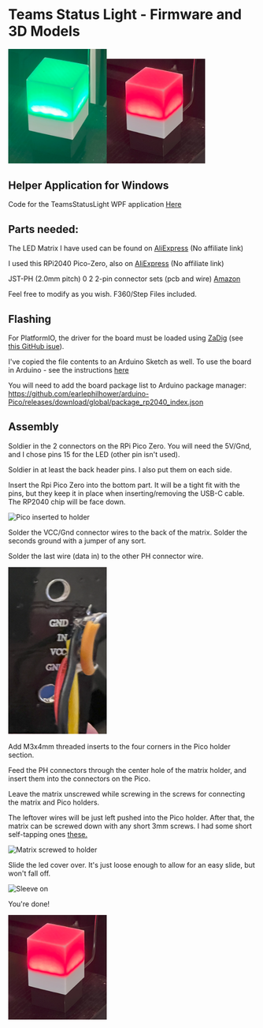# Teams Status Light - Firmware and 3D Models

<img src="readme_assets/available.png" alt="Available status shown" width="200"/><img src="readme_assets/busy_status.png" alt="Away status shown" width="200"/>

## Helper Application for Windows

Code for the TeamsStatusLight WPF application [Here](https://github.com/jublin/TeamsStatusWPF)

## Parts needed:

The LED Matrix I have used can be found on [AliExpress](https://www.aliexpress.us/item/3256806834627585.html) (No affiliate link)

I used this RPi2040 Pico-Zero, also on [AliExpress](https://www.aliexpress.us/item/3256804095235134.html) (No affiliate link)

JST-PH (2.0mm pitch) 0 2 2-pin connector sets (pcb and wire) [Amazon](https://www.amazon.com/gp/product/B09DBHG6NW/)

Feel free to modify as you wish. F360/Step Files included. 

## Flashing

For PlatformIO, the driver for the board must be loaded using [ZaDig](https://zadig.akeo.ie/]) (see [this GitHub isue](https://github.com/platformio/platform-raspberrypi/issues/2#issuecomment-828586398)).

I've copied the file contents to an Arduino Sketch as well. To use the board in Arduino - see the instructions [here](https://www.waveshare.com/wiki/RP2040-Zero)

You will need to add the board package list to Arduino package manager: https://github.com/earlephilhower/arduino-Pico/releases/download/global/package_rp2040_index.json


## Assembly

Soldier in the 2 connectors on the RPi Pico Zero. You will need the 5V/Gnd, and I chose pins 15 for the LED (other pin isn't used).

Soldier in at least the back header pins. I also put them on each side. 

Insert the Rpi Pico Zero into the bottom part. It will be a tight fit with the pins, but they keep it in place when inserting/removing the USB-C cable. The RP2040 chip will be face down. 

<img src="readme_assets/Pico_wired_in_holder.png" alt="Pico inserted to holder" width="200"/>

Solder the VCC/Gnd connector wires to the back of the matrix. Solder the seconds ground with a jumper of any sort. 

Solder the last wire (data in) to the other PH connector wire. 

<img src="readme_assets/matrix_wiring.png" alt="Matrix wiring" width="200"/>

Add M3x4mm threaded inserts to the four corners in the Pico holder section. 

Feed the PH connectors through the center hole of the matrix holder, and insert them into the connectors on the Pico. 

Leave the matrix unscrewed while screwing in the screws for connecting the matrix and Pico holders.

The leftover wires will be just left pushed into the Pico holder. After that, the matrix can be screwed down with any short 3mm screws. I had some short self-tapping ones [these.](https://www.amazon.com/gp/product/B07DLWSQD5/1)

<img src="readme_assets/matrix_screwed_in.png" alt="Matrix screwed to holder" width="200"/>

Slide the led cover over. It's just loose enough to allow for an easy slide, but won't fall off. 

<img src="readme_assets/sleeve_on.png" alt="Sleeve on" width="200"/>

You're done!

<img src="readme_assets/busy_status.png" alt="Away status shown" width="200"/>

